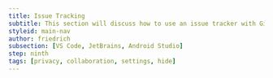 ```yaml
---
title: Issue Tracking
subtitle: This section will discuss how to use an issue tracker with GitLive
styleid: main-nav
author: friedrich
subsection: [VS Code, JetBrains, Android Studio]
step: ninth
tags: [privacy, collaboration, settings, hide]
---
```

